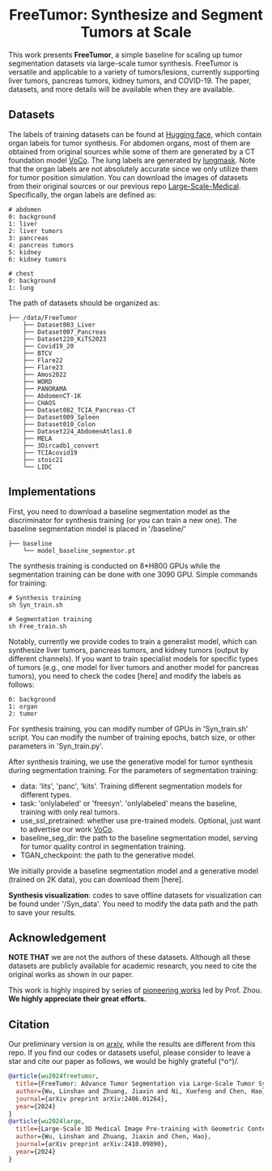 <div align="center">
<h1>FreeTumor: Synthesize and Segment Tumors at Scale</h1>

</div>

This work presents **FreeTumor**, a simple baseline for scaling up tumor segmentation datasets via large-scale tumor synthesis. FreeTumor is versatile and applicable to a variety of tumors/lesions, currently supporting liver tumors, pancreas tumors, kidney tumors, and COVID-19. The paper, datasets, and more details will be available when they are available.


## Datasets

The labels of training datasets can be found at [Hugging face](https://huggingface.co/datasets/Luffy503/FreeTumor), which contain organ labels for tumor synthesis. For abdomen organs, most of them are obtained from original sources while some of them are generated by a CT foundation model [VoCo](https://github.com/Luffy03/Large-Scale-Medical). The lung labels are generated by [lungmask](https://github.com/JoHof/lungmask). Note that the organ labels are not absolutely accurate since we only utilize them for tumor position simulation. You can download the images of datasets from their original sources or our previous repo [Large-Scale-Medical](https://github.com/Luffy03/Large-Scale-Medical). Specifically, the organ labels are defined as:
```
# abdomen
0: background
1: liver
2: liver tumors
3: pancreas
4: pancreas tumors
5: kidney
6: kidney tumors

# chest
0: background
1: lung
```

The path of datasets should be organized as:
```
├── /data/FreeTumor
    ├── Dataset003_Liver
    ├── Dataset007_Pancreas
    ├── Dataset220_KiTS2023
    ├── Covid19_20
    ├── BTCV
    ├── Flare22
    ├── Flare23
    ├── Amos2022
    ├── WORD
    ├── PANORAMA
    ├── AbdomenCT-1K
    ├── CHAOS
    ├── Dataset082_TCIA_Pancreas-CT
    ├── Dataset009_Spleen
    ├── Dataset010_Colon
    ├── Dataset224_AbdomenAtlas1.0
    ├── MELA
    ├── 3Dircadb1_convert
    ├── TCIAcovid19
    ├── stoic21
    └── LIDC
```

## Implementations

First, you need to download a baseline segmentation model as the discriminator for synthesis training (or you can train a new one). The baseline segmentation model is placed in '/baseline/'
```
├── baseline
    └── model_baseline_segmentor.pt
```

The synthesis training is conducted on 8*H800 GPUs while the segmentation training can be done with one 3090 GPU. Simple commands for training:
```
# Synthesis training
sh Syn_train.sh

# Segmentation training
sh Free_train.sh
```

Notably, currently we provide codes to train a generalist model, which can synthesize liver tumors, pancreas tumors, and kidney tumors (output by different channels). If you want to train specialist models for specific types of tumors (e.g., one model for liver tumors and another model for pancreas tumors), you need to check the codes [here] and modify the labels as follows:
```
0: background
1: organ
2: tumor
```

For synthesis training, you can modify number of GPUs in 'Syn_train.sh' script. You can modify the number of training epochs, batch size, or other parameters in 'Syn_train.py'.

After synthesis training, we use the generative model for tumor synthesis during segmentation training. For the parameters of segmentation training:

- data: 'lits', 'panc', 'kits'. Training different segmentation models for different types. 
- task: 'onlylabeled' or 'freesyn'. 'onlylabeled' means the baseline, training with only real tumors.
- use_ssl_pretrained: whether use pre-trained models. Optional, just want to advertise our work [VoCo](https://github.com/Luffy03/Large-Scale-Medical).
- baseline_seg_dir: the path to the baseline segmentation model, serving for tumor quality control in segmentation training.
- TGAN_checkpoint: the path to the generative model.

We initially provide a baseline segmentation model and a generative model (trained on 2K data), you can download them [here].

**Synthesis visualization**: codes to save offline datasets for visualization can be found under '/Syn_data'. You need to modify the data path and the path to save your results.


## Acknowledgement

 **NOTE THAT** we are not the authors of these datasets. Although all these datasets are publicly available for academic research, you need to cite the original works as shown in our paper. 
 
This work is highly inspired by series of [pioneering works](https://github.com/MrGiovanni/SyntheticTumors) led by Prof. Zhou. **We highly appreciate their great efforts.**

## Citation

Our preliminary version is on [arxiv](https://arxiv.org/abs/2406.01264), while the results are different from this repo. If you find our codes or datasets useful, please consider to leave a star and cite our paper as follows, we would be highly grateful (^o^)/.

```bibtex
@article{wu2024freetumor,
  title={FreeTumor: Advance Tumor Segmentation via Large-Scale Tumor Synthesis},
  author={Wu, Linshan and Zhuang, Jiaxin and Ni, Xuefeng and Chen, Hao},
  journal={arXiv preprint arXiv:2406.01264},
  year={2024}
}
@article{wu2024large,
  title={Large-Scale 3D Medical Image Pre-training with Geometric Context Priors},
  author={Wu, Linshan and Zhuang, Jiaxin and Chen, Hao},
  journal={arXiv preprint arXiv:2410.09890},
  year={2024}
}
```
